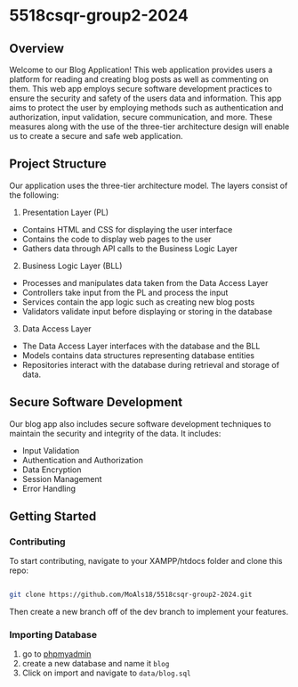 # 5518csqr-group2-2024

## Overview
Welcome to our Blog Application! This web application provides users a platform for reading and creating blog posts as well as commenting on them. This web app employs secure software development practices to ensure the security and safety of the users data and information. This app aims to protect the user by employing methods such as authentication and authorization, input validation, secure communication, and more. These measures along with the use of the three-tier architecture design will enable us to create a secure and safe web application.

## Project Structure
Our application uses the three-tier architecture model. The layers consist of the following:

1. Presentation Layer (PL)
  - Contains HTML and CSS for displaying the user interface
  - Contains the code to display web pages to the user
  - Gathers data through API calls to the Business Logic Layer
2. Business Logic Layer (BLL)
  - Processes and manipulates data taken from the Data Access Layer
  - Controllers take input from the PL and process the input
  - Services contain the app logic such as creating new blog posts
  - Validators validate input before displaying or storing in the database
3. Data Access Layer
  - The Data Access Layer interfaces with the database and the BLL
  - Models contains data structures representing database entities
  - Repositories interact with the database during retrieval and storage of data.

## Secure Software Development
Our blog app also includes secure software development techniques to maintain the security and integrity of the data. It includes:

  - Input Validation
  - Authentication and Authorization
  - Data Encryption
  - Session Management
  - Error Handling

## Getting Started

### Contributing

To start contributing, navigate to your XAMPP/htdocs folder and clone this repo:

```bash

git clone https://github.com/MoAls18/5518csqr-group2-2024.git

```
Then create a new branch off of the dev branch to implement your features.

### Importing Database
1. go to [phpmyadmin](localhost/phpmyadmin)
2. create a new database and name it `blog`
3. Click on import and navigate to `data/blog.sql`
